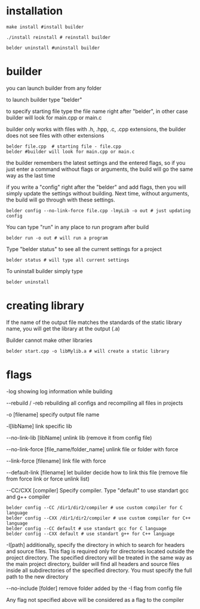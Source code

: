 # installation
```
make install #install builder
```

```
./install reinstall # reinstall builder 
```

```
belder uninstall #uninstall builder
```
# builder
you can launch builder from any folder

to launch builder type "belder"

to specify starting file type the file name right after "belder", in other case builder will look for main.cpp or main.c

builder only works with files with .h, .hpp, .c, .cpp extensions, the builder does not see files with other extensions
```
belder file.cpp  # starting file - file.cpp
belder #builder will look for main.cpp or main.c
```
the builder remembers the latest settings and the entered flags, so if you just enter a command without flags or arguments, the build will go the same way as the last time

if you write a "config" right after the "belder" and add flags, then you will simply update the settings without building. Next time, without arguments, the build will go through with these settings.
``` 
belder config --no-link-force file.cpp -lmyLib -o out # just updating config
```
You can type "run" in any place to run program after build
```
belder run -o out # will run a program
```
Type "belder status" to see all the current settings for a project
```
belder status # will type all current settings
```
To uninstall builder simply type
```
belder uninstall
```
# creating library
If the name of the output file matches the standards of the static library name, you will get the library at the output (.a)

Builder cannot make other libraries

```
belder start.cpp -o libMylib.a # will create a static library
```
# flags
-log showing log information while building

--rebuild / -reb rebuilding all configs and recompiling all files in projects

-o [filename] specify output file name

-l[libName] link specific lib

--no-link-lib [libName] unlink lib (remove it from config file)

--no-link-force [file_name/folder_name] unlink file or folder with force

--link-force [filename] link file with force

--default-link [filename] let builder decide how to link this file (remove file from force link or force unlink list)

--CC/CXX [compiler] Specify compiler. Type "default" to use standart gcc and g++ compiler

```
belder config --CC /dir1/dir2/compiler # use custom compiler for C language
belder config --CXX /dir1/dir2/compiler # use custom compiler for C++ language
belder config --CC default # use standart gcc for C language
belder config --CXX default # use standart g++ for C++ language
```

-I[path] additionally, specify the directory in which to search for headers and source files. This flag is required only for directories located outside the project directory. The specified directory will be treated in the same way as the main project directory, builder will find all headers and source files inside all subdirectories of the specified directory. You must specify the full path to the new directory

--no-include [folder] remove folder added by the -I flag from config file

Any flag not specified above will be considered as a flag to the compiler